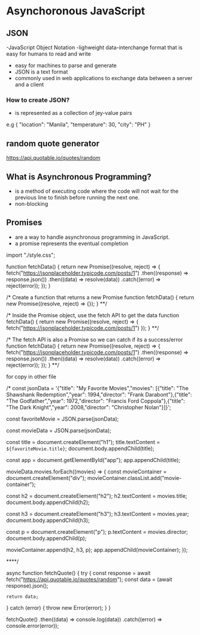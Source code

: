# Asynchoronous JavaScript

## JSON

-JavaScript Object Notation
-lighweight data-interchange format that is easy for humans to read and write

- easy for machines to parse and generate
- JSON is a text format
- commonly used in web applications to exchange data between a server and a client

### How to create JSON?

- is represented as a collection of jey-value pairs

e.g
{
"location": "Manila",
"temperature": 30,
"city": "PH"
}

## random quote generator

https://api.quotable.io/quotes/random

## What is Asynchronous Programming?

- is a method of executing code where the code will not wait for the previous line to finish before running the next one.
- non-blocking

## Promises

- are a way to handle asynchronous programming in JavaScript.
- a promise represents the eventual completion

import "./style.css";

function fetchData() {
return new Promise((resolve, reject) => {
fetch("https://jsonplaceholder.typicode.com/posts/1")
.then((response) => response.json())
.then((data) => resolve(data))
.catch((error) => reject(error));
});
}

/\*
Create a function that returns a new Promise
function fetchData() {
return new Promise((resolve, reject) => {});
}
\*\*/

/\*
Inside the Promise object, use the fetch API to get the data
function fetchData() {
return new Promise((resolve, reject) => {
fetch("https://jsonplaceholder.typicode.com/posts/1")
});
}
\*\*/

/\*
The fetch API is also a Promise so we can catch if its a success/error
function fetchData() {
return new Promise((resolve, reject) => {
fetch("https://jsonplaceholder.typicode.com/posts/1")
.then((response) => response.json())
.then((data) => resolve(data))
.catch((error) => reject(error));
});
}
\*\*/

for copy in other file

/\*
const jsonData =
'{"title": "My Favorite Movies","movies": [{"title": "The Shawshank Redemption","year": 1994,"director": "Frank Darabont"},{"title": "The Godfather","year": 1972,"director": "Francis Ford Coppola"},{"title": "The Dark Knight","year": 2008,"director": "Christopher Nolan"}]}';

const favoriteMovie = JSON.parse(jsonData);

const movieData = JSON.parse(jsonData);

const title = document.createElement("h1");
title.textContent = `${favoriteMovie.title}`;
document.body.appendChild(title);

const app = document.getElementById("app");
app.appendChild(title);

movieData.movies.forEach((movies) => {
const movieContainer = document.createElement("div");
movieContainer.classList.add("movie-container");

const h2 = document.createElement("h2");
h2.textContent = movies.title;
document.body.appendChild(h2);

const h3 = document.createElement("h3");
h3.textContent = movies.year;
document.body.appendChild(h3);

const p = document.createElement("p");
p.textContent = movies.director;
document.body.appendChild(p);

movieContainer.append(h2, h3, p);
app.appendChild(movieContainer);
});

\*\*\*\*/

async function fetchQuote() {
try {
const response = await fetch("https://api.quotable.io/quotes/random");
const data = (await response).json();

    return data;

} catch (error) {
throw new Error(error);
}
}

fetchQuote()
.then((data) => console.log(data))
.catch((error) => console.error(error));
